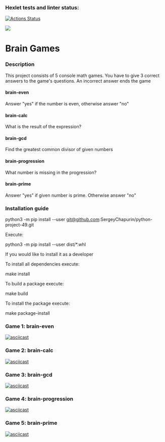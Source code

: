 ### Hexlet tests and linter status:
[![Actions Status](https://github.com/SergeyChapurin/python-project-49/actions/workflows/hexlet-check.yml/badge.svg)](https://github.com/SergeyChapurin/python-project-49/actions)

<a href="https://codeclimate.com/github/SergeyChapurin/python-project-49/maintainability"><img src="https://api.codeclimate.com/v1/badges/4b41b0326b57dcc460c3/maintainability" /></a>


# Brain Games

### Description
This project consists of 5 console math games. You have to give 3 correct answers to the game's questions. An incorrect answer ends the game

#### brain-even
Answer "yes" if the number is even, otherwise answer "no"

#### brain-calc
What is the result of the expression?

#### brain-gcd
Find the greatest common divisor of given numbers

#### brain-progression
What number is missing in the progression?

#### brain-prime
Answer "yes" if given number is prime. Otherwise answer "no"

### Installation guide
python3 -m pip install --user git@github.com:SergeyChapurin/python-project-49.git

Execute:

python3 -m pip install --user dist/*.whl

If you would like to install it as a developer

To install all dependencies execute:

make install

To build a package execute:

make build

To install the package execute:

make package-install

### Game 1: brain-even

[![asciicast](https://asciinema.org/a/4Lmu0nXnmuegiLD90lAh05Zhs.svg)](https://asciinema.org/a/4Lmu0nXnmuegiLD90lAh05Zhs)

### Game 2: brain-calc

[![asciicast](https://asciinema.org/a/Chpt8QAeHknpyu4XTm6fqlCyz.svg)](https://asciinema.org/a/Chpt8QAeHknpyu4XTm6fqlCyz)

### Game 3: brain-gcd

[![asciicast](https://asciinema.org/a/0FrzLRtuufq6aHCWSUKLE6c9M.svg)](https://asciinema.org/a/0FrzLRtuufq6aHCWSUKLE6c9M)

### Game 4: brain-progression

[![asciicast](https://asciinema.org/a/ECbDoGkQs1EqskLZ4pflrQpZo.svg)](https://asciinema.org/a/ECbDoGkQs1EqskLZ4pflrQpZo)

### Game 5: brain-prime

[![asciicast](https://asciinema.org/a/GjpMse2GnSzrDtjjS3rcG7m9w.svg)](https://asciinema.org/a/GjpMse2GnSzrDtjjS3rcG7m9w)